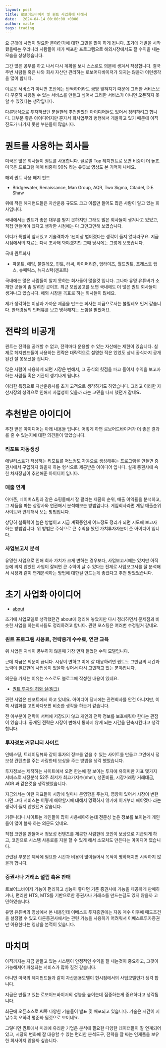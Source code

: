 ```yaml
---
layout: post
title: 로보어드바이저 및 퀀트 사업화에 대해서
date:   2024-04-14 00:00:00 +0000
author: macle
tags: trading
---
```


요 근래에 사업이 필요한 분야인가에 대한 고민을 많이 하게 됩니다. 초기에 개발을 시작했을때는 우리나라 사람들이 제가 배포한 프로그램으로 해외시장에서도 잘 수익을 내는 모습을 상상했습니다.

그간 많은 공부를 하고 나서 다시 계획을 보니 스스로도 의문에 생겨서 작성합니다. 결국 주변 사람들 혹은 나와 회사 자산만 관리하는 로보어디바이저가 되지는 않을까 이런생각을 많이 합니다.

이로운 서비스가 아니면 초반에는 반짝하더라도 금방 잊혀지기 때문에 그러한 서비스보다 꾸준히 사용될 수 있는 서비스를 만들고 싶어서 그러한 서비스가 아니면 오픈하지 못할 수 있겠다는 생각입니다.

다른방식으로 투자하셨던 분들한테 추천받았던 아이디어들도 있어서 정리하려고 합니다. 대부분 좋은 아이디어지만 혼자서 회사업무와 병행해서 개발하고 있기 때문에 아직 진도가 나가지 못한 부분들이 많습니다.


# 퀀트를 사용하는 회사들

미국은 많은 회사들이 퀀트를 사용합니다. 글로벌 Top 헤지펀트로 보면 비중이 더 높죠. 미국은 프로그램 매매 비중이 90% 라는 유튜브 영상도 본 기억이 나네요.

해외 퀀트 사용 헤지 펀드
- Bridgewater, Renaissance, Man Group, AQR, Two Sigma, Citadel, D.E. Shaw 

위에 적은 헤지펀드들은 자산운용 규모도 크고 이름만 들어도 많은 사람이 알고 있는 회사입니다. 

국내에서는 퀀트가 좋은 대우를 받지 못하지만 그래도 많은 회사들이 생겨나고 있었고, 직접 만들어야 겠다고 생각한 시점에는 다 고만고만해 보였습니다. 

어디가 특별히 앞서있고 기술격차가 1년이상 벌어졌다는 생각이 들지 않더라구요. 지금 시점에서의 자료는 다시 조사해 봐야겠지만 그때 당시에는 그렇게 보엿습니다.

국내 퀀트회사
- 파운트, 에임, 불릴레오, 핀트, 라씨, 하이퍼리즌, 업라이즈, 월드퀀트, 프레스토 랩스, 슈페릭스, 뉴지스탁(젠포트)

국내에는 많은 사람들이 알지 못하는 회사들이 많을것 입니다. 그나마 유명 유튜버가 소개한 곳들이 좀 알려진 곳이죠. 최근 모집공고를 보면 국내에도 더 많은 퀀트 회사들이 생겨나고 있습니다. 해외 시장을 목표로 하는 회사들이 많네요.

제가 생각하는 이상과 가까운 제품을 만드는 회사는 지금으로서는 불릴레오 인거 같습니다. 한태경님의 인터뷰를 보고 명확해지는 느낌을 받았어요.

# 전략의 비공개

퀀트는 전략을 공개할 수 없고, 전략마다 운용할 수 있는 자산에는 제한이 있습니다. 실제로 헤지펀드들이 사용하는 전략은 대략적으로 설명한 적은 있었도 상세 공식까지 공개된건 잘 못보셨을 겁니다.

많은 사람이 사용하게 되면 시장은 변해서, 그 공식의 헛점을 파고 들어서 수익을 보고자 하는 사람들 혹은 기관이 생겨나게 됩니다.

이러한 특징으로 자산운용사를 초기 고객으로 생각하기도 하였습니다. 그리고 이러한 자산시장의 성격으로 인해서 사업성이 있을까 라는 고민을 다시 했던거 같네요.

# 추천받은 아이디어
추천 받은 아이디어는 아래 내용들 입니다. 어떻게 하면 로보어드바이저가 더 좋은 결과를 줄 수 있는지에 대한 의견들이 많았습니다.

### 리포트 자동생성

에널리스트가 작성하는 리포트를 어느정도 자동으로 생성해주는 프로그램을 만들면 증권사에서 구입하지 않을까 하는 형식으로 제공받은 아이디어 입니다. 실제 증권사에 속한 차자장님이 추천해준 아이디어 입니다.

### 매출 연계

아마존, 네이버쇼핑과 같은 쇼핑몰에서 잘 팔리는 제품의 순위, 매출 이익율을 분석하고, 그 제품을 파는 상장사와 연관해서 분석해보는 방법입니다. 게임회사라면 게임 매출순위 사이트와 연계해서 보는 방법입니다.

상당히 설득력이 높은 방법이고 지금 계획중인게 어느정도 정리가 되면 시도해 보고자 하는 방법입니다. 위 방법은 주식으로 큰 수익을 봤던 가치투자자분이 준 아이디어 입니다.

### 사업보고서 분석

유명한 사업으로 인해 회사 가치가 크게 변하는 경우보다, 사업보고서에는 있지만 아직 눈에 띄지 않았던 사업이 잘되면 큰 수익이 날 수 있다는 전제로 사업보고서를 잘 분석해서 시장과 같이 연계분석하는 방법에 대한걸 만드는게 좋겠다고 추천 받았었습니다.

# 초기 사업화 아이디어
    
- [about](https://runon.io/about)

초기에 사업모델로 생각했던건 about에 정리해 놓았지만 다시 정리하면서 문제점과 비슷한 사업을 하는회사들도 정리하려고 합니다. 관련 포스팅은 여러번 수정될거 같네요.

### 퀀트 프로그램 사용료, 전략중개 수수료, 연관 교육
위 사업은 지식이 풍부하지 않을때 가장 먼저 들었던 수익 모델입니다. 

근데 지금은 의문이 큽니다. 시장이 변하고 이에 잘 대응하려면 퀀트도 그만큼의 시간과 노력이 필요한데 사업성이 있을까 싶어서 다시 고민하고 있는 분야입니다.

의문을 가지는 이유는 스스로도 블로그에 작성한 내용이 있네요.
- [퀀트 투자의 허와 실(링크)](https://runon.io/2024/04/09/quant_good_bad/)

관련 사업은 젠포트에서 하고 있네요. 아이디어 당시에는 관련회사를 안건 아니지만, 이쪽 사업화를 고민하다보면 비슷한 생각을 하는거 같습니다.

전 이부분이 전략이 서버에 저장되지 않고 개인의 전략 정보를 보호해줘야 한다는 관점이 있습니다. 공개된 전략은 시장이 변해서 통하지 않게 되는 시간을 단축시킨다고 생각합니다.

### 투자정보 커뮤니티 사이트

인베스팅, 트레이딩뷰와 같이 투자의 정보를 얻을 수 있는 사이트를 만들고 그안에서 정보성 컨텐츠를 주는 사람한테 보상을 주는 방법을 생각 했었습니다.

투자정보는 제작하는 사이트에서 오면 한눈에 잘 보이는 투자에 유의미한 지표 몇가지 서비스로 시장분석 52주 최저가 최고가지수(nhnl), 생존비율, 시장거래량 거래대금, ADR 과 같은것을 생각했었습니다.

지금와서는 이런 지표들이 시장에 얼마나 큰영향을 주는지, 영향이 있어서 시장이 변한다면 그때 서비스는 어떻게 해야할지에 대해서 명확하지 않기에 이거부터 해야겠다 라는 생각이 들지 않았던거 같습니다.

커뮤니티나 사이트는 개인들이 많이 사용해야하는데 전문성 높은 정보를 보이는게 개인들이 많이 볼까 하는 의문도 있네요.

직접 코인을 만들어서 정보성 컨텐츠를 제공한 사람한테 코인이 보상으로 지급되게 하고, 코인으로 시스템 사용료를 지불 할 수 있게 해서 소모처도 만든다는 아이디어 였습니다.

관련된 부분은 제작에 필요한 시간과 비용이 많이들어서 목적이 명확해지면 시작하지 않을까 합니다.

### 증권사나 거래소 설립 혹은 판매
로보어느바이저 기능이 편리하고 성능이 좋다면 기존 증권사에 기능을 제공하게 판매하거나, 편리한 HTS, MTS를 기반으로한 증권사나 거래소를 만드는길도 있지 않을까 고민하였습니다.

유명 유튜버의 영상에서 본 내용인데 이베스트 투자증권에는 자동 매수 이후에 매도조건을 설정할 수 있고 다른증권사에서는 관련 기능을 사용하기 어려워서 이베스트투자증권만 이용한다는 영상을 본적이 있습니다.



# 마치며

아직까지는 지금 만들고 있는 시스템이 안정적인 수익을 잘 내는것이 중요하고, 그것이 가능해져야 파생되는 서비스가 많아 질것 같습니다.

아니면 미국의 헤지펀드들과 같이 자산운용모델이 현시점에서의 사업모델인가 생각 합니다.

지금은 만들고 있는 로보어드바이저의 성능을 높이는데 집중하는게 중요하다고 생각됩니다.

최근에 오픈소스로 AI쪽 다양한 기술들이 발표 및 배포되고 있습니다. 기술은 시간이 지날수록 오히려 평준화 될것으로 보이네요.

그렇다면 퀀트에서 미래에 유리한 기업은 분석에 필요한 다양한 데이터들이 잘 연계되어 있고, 시장의 변화에 잘 대응할 수 있는 편리한 분석도구, 전략을 잘 짜는 인재풀을 보유한 회사이지 않을까 싶습니다. 